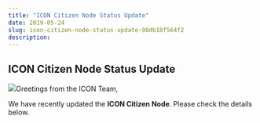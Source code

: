 ```yaml
---
title: "ICON Citizen Node Status Update"
date: 2019-05-24
slug: icon-citizen-node-status-update-98db18f564f2
description:
---
```


## ICON Citizen Node Status Update

![](https://cdn-images-1.medium.com/max/800/1*s_-Z_awapFE5HoQQYMAASQ.png)Greetings from the ICON Team,

We have recently updated the **ICON Citizen Node**. Please check the details below.

